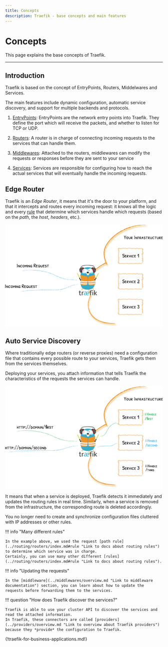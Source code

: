 ```yaml
---
title: Concepts
description: Traefik - base concepts and main features
---
```


# Concepts

This page explains the base concepts of Traefik.

---

## Introduction

Traefik is based on the concept of EntryPoints, Routers, Middelwares and Services.

The main features include dynamic configuration, automatic service discovery, and support for multiple backends and protocols.

1. [EntryPoints](../routing/entrypoints.md "Link to docs about EntryPoints"): EntryPoints are the network entry points into Traefik. They define the port which will receive the packets, and whether to listen for TCP or UDP.

2. [Routers](../routing/routers/index.md "Link to docs about routers"): A router is in charge of connecting incoming requests to the services that can handle them.

3. [Middlewares](../middlewares/overview.md "Link to docs about middlewares"): Attached to the routers, middlewares can modify the requests or responses before they are sent to your service

4. [Services](../routing/services/index.md "Link to docs about services"): Services are responsible for configuring how to reach the actual services that will eventually handle the incoming requests.

## Edge Router

Traefik is an *Edge Router*, it means that it's the door to your platform, and that it intercepts and routes every incoming request:
it knows all the logic and every [rule](../routing/routers/index.md#rule "Link to docs about routing rules") that determine which services handle which requests (based on the *path*, the *host*, *headers*, etc.).

![The Door to Your Infrastructure](../assets/img/traefik-concepts-1.png "Picture explaining the infrastructure")

## Auto Service Discovery

Where traditionally edge routers (or reverse proxies) need a configuration file that contains every possible route to your services, Traefik gets them from the services themselves.

Deploying your services, you attach information that tells Traefik the characteristics of the requests the services can handle.

![Decentralized Configuration](../assets/img/traefik-concepts-2.png "Picture about Decentralized Configuration")

It means that when a service is deployed, Traefik detects it immediately and updates the routing rules in real time.
Similarly, when a service is removed from the infrastructure, the corresponding route is deleted accordingly.

You no longer need to create and synchronize configuration files cluttered with IP addresses or other rules.

!!! info "Many different rules"

    In the example above, we used the request [path rule](../routing/routers/index.md#rule "Link to docs about routing rules") to determine which service was in charge.
    Certainly, you can use many other different [rules](../routing/routers/index.md#rule "Link to docs about routing rules").

!!! info "Updating the requests"

    In the [middleware](../middlewares/overview.md "Link to middleware documentation") section, you can learn about how to update the requests before forwarding them to the services.

!!! question "How does Traefik discover the services?"

    Traefik is able to use your cluster API to discover the services and read the attached information.
    In Traefik, these connectors are called [providers](../providers/overview.md "Link to overview about Traefik providers") because they *provide* the configuration to Traefik.

{!traefik-for-business-applications.md!}
